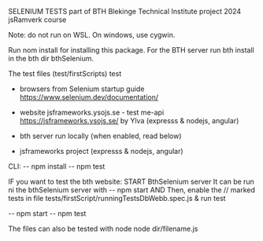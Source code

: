 SELENIUM TESTS 
part of BTH Blekinge Technical Institute project 2024
jsRamverk course

Note: do not run on WSL. 
On windows, use cygwin. 

Run nom install for installing this package.
For the BTH server run bth install in the bth dir bthSelenium.

The test files (test/firstScripts)
test 
- browsers from Selenium startup guide 
https://www.selenium.dev/documentation/

- website jsframeworks.ysojs.se - test me-api 
https://jsframeworks.ysojs.se/ by Ylva (expresss & nodejs, angular)

- bth server run locally (when enabled, read below)

- jsframeworks project (expresss & nodejs, angular)

CLI:
-- npm install
-- npm test

IF you want to test the bth website:
START BthSelenium server
It can be run ni the bthSelenium server with
-- npm start 
AND Then, enable the // marked tests in file tests/firstScript/runningTestsDbWebb.spec.js
& run test

-- npm start 
-- npm test

The files can also be tested with node
node dir/filename.js 